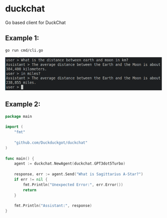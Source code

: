 # duckchat
Go based client for DuckChat

## Example 1:
```bash
go run cmd/cli.go
```
![preview](images/preview.png)

## Example 2:
```go
package main

import (
	"fmt"

	"github.com/Duckduckgot/duckchat"
)

func main() {
	agent := duckchat.NewAgent(duckchat.GPT3dot5Turbo)

	response, err := agent.Send("What is Sagittarius A-Star?")
	if err != nil {
		fmt.Println("Unexpected Error:", err.Error())
		return
	}

	fmt.Println("Assistant:", response)
}
```
